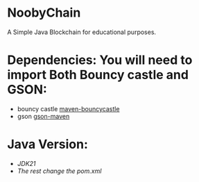 # NoobyChain

A Simple Java Blockchain for educational purposes.

# Dependencies: You will need to import Both Bouncy castle and GSON:

- bouncy castle [maven-bouncycastle ](https://mvnrepository.com/artifact/org.bouncycastle/bcprov-jdk18on)
- gson [gson-maven](https://mvnrepository.com/artifact/com.google.code.gson/gson)

# Java Version:

- _JDK21_
- _The rest change the pom.xml_
